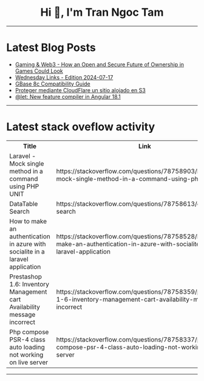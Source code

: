 <h1 align="center">Hi 👋, I'm Tran Ngoc Tam</h1>

---

# Latest Blog Posts 
<!-- BLOG-POST-LIST:START -->
- [Gaming &amp; Web3 - How an Open and Secure Future of Ownership in Games Could Look](https://dev.to/hendrikebbers/gaming-web3-how-an-open-and-secure-future-of-ownership-in-games-could-look-2ihf)
- [Wednesday Links - Edition 2024-07-17](https://dev.to/wyhasany/wednesday-links-edition-2024-07-17-52cf)
- [GBase 8c Compatibility Guide](https://dev.to/congcong/gbase-8c-compatibility-guide-4e3e)
- [Proteger mediante CloudFlare un sitio alojado en S3](https://dev.to/sjim-akt/proteger-mediante-cloudflare-un-sitio-alojado-en-s3-4n4e)
- [@let: New feature compiler in Angular 18.1](https://dev.to/this-is-angular/let-new-feature-compiler-in-angular-181-jen)
<!-- BLOG-POST-LIST:END -->

---

# Latest stack oveflow activity
<table>
  <tr><th>Title</th><th>Link</th></tr>
  <!-- STACKOVERFLOW:START --><tr><td>Laravel - Mock single method in a command using PHP UNIT</td><td>https://stackoverflow.com/questions/78758903/laravel-mock-single-method-in-a-command-using-php-unit</td></tr><tr><td>DataTable Search</td><td>https://stackoverflow.com/questions/78758613/datatable-search</td></tr><tr><td>How to make an authentication in azure with socialite in a laravel application</td><td>https://stackoverflow.com/questions/78758528/how-to-make-an-authentication-in-azure-with-socialite-in-a-laravel-application</td></tr><tr><td>Prestashop 1.6: Inventory Management cart Availability message incorrect</td><td>https://stackoverflow.com/questions/78758359/prestashop-1-6-inventory-management-cart-availability-message-incorrect</td></tr><tr><td>Php compose PSR-4 class auto loading not working on live server</td><td>https://stackoverflow.com/questions/78758337/php-compose-psr-4-class-auto-loading-not-working-on-live-server</td></tr><!-- STACKOVERFLOW:END -->
</table>

---


